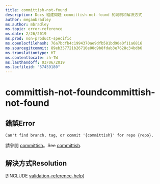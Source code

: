 ```yaml
---
title: committish-not-found
description: Docs 組建問題 committish-not-found 的說明和解決方式
author: meganbradley
ms.author: mbradley
ms.topic: error-reference
ms.date: 2/26/2019
ms.prod: non-product-specific
ms.openlocfilehash: 76a7bcfb4c1994370ae9dfb581bd90e0f11a6816
ms.sourcegitcommit: 89eb357721b26710e00d9b8fdab3e7628c34bdb6
ms.translationtype: HT
ms.contentlocale: zh-TW
ms.lasthandoff: 03/06/2019
ms.locfileid: "57459180"
---
```

# <a name="committish-not-found"></a><span data-ttu-id="ba9fe-103">committish-not-found</span><span class="sxs-lookup"><span data-stu-id="ba9fe-103">committish-not-found</span></span>

## <a name="error"></a><span data-ttu-id="ba9fe-104">錯誤</span><span class="sxs-lookup"><span data-stu-id="ba9fe-104">Error</span></span>

`Can't find branch, tag, or commit '{committish}' for repo {repo}.`

<span data-ttu-id="ba9fe-105">請參閱 [committish](https://git-scm.com/docs/gitglossary#gitglossary-aiddefcommit-ishacommit-ishalsocommittish)。</span><span class="sxs-lookup"><span data-stu-id="ba9fe-105">See [committish](https://git-scm.com/docs/gitglossary#gitglossary-aiddefcommit-ishacommit-ishalsocommittish).</span></span>

## <a name="resolution"></a><span data-ttu-id="ba9fe-106">解決方式</span><span class="sxs-lookup"><span data-stu-id="ba9fe-106">Resolution</span></span>

<!--make sure to add this file to your includes folder and verify the path-->
[!INCLUDE [validation-reference-help](includes/validation-reference-help.md)]
